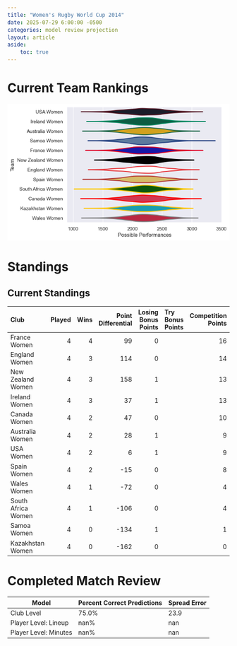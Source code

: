 ```yaml
---  
title: "Women's Rugby World Cup 2014"  
date: 2025-07-29 6:00:00 -0500  
categories: model review projection  
layout: article  
aside:  
    toc: true  
---
```

# Current Team Rankings


![Club Rankings](plots/rankings_Womens_Rugby_World_Cup_2014.png)
# Standings

## Current Standings


| Club               |   Played |   Wins |   Point Differential |   Losing Bonus Points | Try Bonus Points   |   Competition Points |
|:-------------------|---------:|-------:|---------------------:|----------------------:|:-------------------|---------------------:|
| France Women       |        4 |      4 |                   99 |                     0 |                    |                   16 |
| England Women      |        4 |      3 |                  114 |                     0 |                    |                   14 |
| New Zealand Women  |        4 |      3 |                  158 |                     1 |                    |                   13 |
| Ireland Women      |        4 |      3 |                   37 |                     1 |                    |                   13 |
| Canada Women       |        4 |      2 |                   47 |                     0 |                    |                   10 |
| Australia Women    |        4 |      2 |                   28 |                     1 |                    |                    9 |
| USA Women          |        4 |      2 |                    6 |                     1 |                    |                    9 |
| Spain Women        |        4 |      2 |                  -15 |                     0 |                    |                    8 |
| Wales Women        |        4 |      1 |                  -72 |                     0 |                    |                    4 |
| South Africa Women |        4 |      1 |                 -106 |                     0 |                    |                    4 |
| Samoa Women        |        4 |      0 |                 -134 |                     1 |                    |                    1 |
| Kazakhstan Women   |        4 |      0 |                 -162 |                     0 |                    |                    0 |



# Completed Match Review


| Model | Percent Correct Predictions | Spread Error |
| ------ | ------ | ------ |
| Club Level | 75.0% | 23.9 |
| Player Level: Lineup | nan% | nan |
| Player Level: Minutes | nan% | nan |

